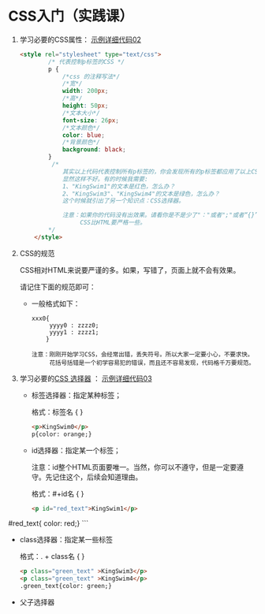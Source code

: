 # CSS入门（实践课）

1. 学习必要的CSS属性：
   [示例详细代码02](代码相关/demo02.html)
   
   ```html
   <style rel="stylesheet" type="text/css">
           /* 代表控制p标签的CSS */
           p {
               /*css 的注释写法*/
               /*宽*/
               width: 200px;
               /*高*/
               height: 50px;
               /*文本大小*/
               font-size: 26px;
               /*文本颜色*/
               color: blue;
               /*背景颜色*/
               background: black;
           }
            /*
               其实以上代码代表控制所有p标签的，你会发现所有的p标签都应用了以上CSS。
               显然这样不好。有的时候我需要:
               1、"KingSwim1"的文本是红色，怎么办？
               2、"KingSwim3"、"KingSwim4"的文本是绿色，怎么办？
               这个时候就引出了另一个知识点：CSS选择器。
   
               注意：如果你的代码没有出效果。请看你是不是少了"："或者";"或者“{}”
                    CSS比HTML要严格一些。
           */
       </style>
   ```
   
2. CSS的规范
   
   CSS相对HTML来说要严谨的多。如果，写错了，页面上就不会有效果。

   请记住下面的规范即可：
   
   - 一般格式如下：
   
     ```
     xxx0{ 
          yyyy0 : zzzz0;
          yyyy1 : zzzz1;
         }
         
     注意：刚刚开始学习CSS，会经常出错，丢失符号。所以大家一定要小心，不要求快。
          花括号括错是一个初学容易犯的错误，而且还不容易发现，代码格千万要规范。    
     ```
   
     
   
3. 学习必要的[CSS 选择器](http://www.w3school.com.cn/cssref/css_selectors.asp) ：
   [示例详细代码03](代码相关/demo03.html)

   - 标签选择器：指定某种标签；

     格式：标签名 {    }
     
     ```html
     <p>KingSwim0</p>
     p{color: orange;}
     ```
     
   - id选择器：指定某一个标签；

     注意：id整个HTML页面要唯一。当然，你可以不遵守，但是一定要遵守。先记住这个，后续会知道理由。

     格式：#+id名 {    }
   
     ```html
     <p id="red_text">KingSwim1</p>
  #red_text{ color: red;}
     ```

   - class选择器：指定某一些标签
   
     格式：. + class名 {  } 
     
     ```html
     <p class="green_text" >KingSwim3</p>
     <p class="green_text" >KingSwim4</p>
     .green_text{color: green;}	
     ```
     
   - 父子选择器
   
     
